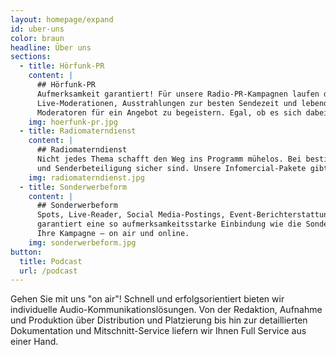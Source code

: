 ```yaml
---
layout: homepage/expand
id: uber-uns
color: braun
headline: Über uns
sections:
  - title: Hörfunk-PR
    content: |
      ## Hörfunk-PR
      Aufmerksamkeit garantiert! Für unsere Radio-PR-Kampagnen laufen die Telefone heiß. Durch persönliche Ansprache schafft es Ihr Thema so bundesweit on air – mit
      Live-Moderationen, Ausstrahlungen zur besten Sendezeit und lebendigen Umsetzungen. Wir geben Ihrer Kampagne Zeit und lassen nichts unversucht, Journalisten und
      Moderatoren für ein Angebot zu begeistern. Egal, ob es sich dabei um Interview-O-Töne, sendefertige Beiträge oder Gewinnspiele handelt.
    img: hoerfunk-pr.jpg
  - title: Radiomaterndienst
    content: |
      ## Radiomaterndienst
      Nicht jedes Thema schafft den Weg ins Programm mühelos. Bei bestimmten Voraussetzungen ist unser Materndienst die bessere Wahl, damit Ihnen eine hohe Reichweite
      und Senderbeteiligung sicher sind. Unsere Infomercial-Pakete gibt es „vorgeschnürt“ und ganz individuell zusammengestellt.
    img: radiomaterndienst.jpg
  - title: Sonderwerbeform
    content: |
      ## Sonderwerbeform
      Spots, Live-Reader, Social Media-Postings, Event-Berichterstattung und, und, und… Keine Form der Radiokommunikation bietet so vielseitige Möglichkeiten und
      garantiert eine so aufmerksamkeitsstarke Einbindung wie die Sonderwerbeform. Gemeinsam mit ausgesuchten Radiosendern entwickeln wir die optimale Strategie für
      Ihre Kampagne – on air und online.
    img: sonderwerbeform.jpg
button:
  title: Podcast
  url: /podcast
---
```


Gehen Sie mit uns "on air"! Schnell und erfolgsorientiert bieten wir individuelle Audio-Kommunikationslösungen. Von der Redaktion, Aufnahme
und Produktion über Distribution und Platzierung bis hin zur detaillierten Dokumentation und Mitschnitt-Service liefern wir Ihnen Full Service aus einer Hand.
